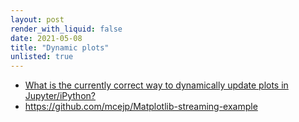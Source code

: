 ```yaml
---
layout: post
render_with_liquid: false
date: 2021-05-08
title: "Dynamic plots"
unlisted: true
---
```


- [What is the currently correct way to dynamically update plots in
  Jupyter/iPython?](https://stackoverflow.com/a/34486703)
- <https://github.com/mcejp/Matplotlib-streaming-example>
